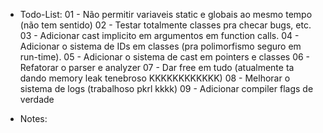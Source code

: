 * Todo-List:
 01 - Não permitir variaveis static e globais ao mesmo tempo (não tem sentido)
 02 - Testar totalmente classes pra checar bugs, etc.
 03 - Adicionar cast implicito em argumentos em function calls.
 04 - Adicionar o sistema de IDs em classes (pra polimorfismo seguro em run-time).
 05 - Adicionar o sistema de cast em pointers e classes
 06 - Refatorar o parser e analyzer
 07 - Dar free em tudo (atualmente ta dando memory leak tenebroso KKKKKKKKKKKK)
 08 - Melhorar o sistema de logs (trabalhoso pkrl kkkk)
 09 - Adicionar compiler flags de verdade

* Notes:
 